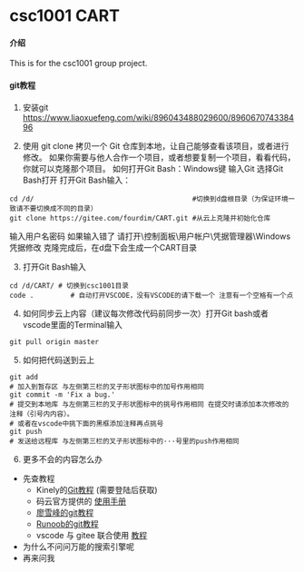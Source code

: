 # csc1001 CART

#### 介绍
This is for the csc1001 group project.


#### git教程

1.  安装git   https://www.liaoxuefeng.com/wiki/896043488029600/896067074338496

2.  使用 git clone 拷贝一个 Git 仓库到本地，让自己能够查看该项目，或者进行修改。
如果你需要与他人合作一个项目，或者想要复制一个项目，看看代码，你就可以克隆那个项目。
如何打开Git Bash：Windows键 输入Git 选择Git Bash打开
打开Git Bash输入：
```
cd /d/                                       #切换到d盘根目录（为保证环境一致请不要切换成不同的目录）
git clone https://gitee.com/fourdim/CART.git #从云上克隆并初始化仓库
```
输入用户名密码
如果输入错了 请打开\控制面板\用户帐户\凭据管理器\Windows凭据修改
克隆完成后，在d盘下会生成一个CART目录

3.  打开Git Bash输入
```
cd /d/CART/ # 切换到csc1001目录
code .         # 自动打开VSCODE，没有VSCODE的请下载一个 注意有一个空格有一个点
```

4.  如何同步云上内容（建议每次修改代码前同步一次）打开Git bash或者vscode里面的Terminal输入
```
git pull origin master
```

5.  如何把代码送到云上
```
git add
# 加入到暂存区 与左侧第三栏的叉子形状图标中的加号作用相同
git commit -m 'Fix a bug.'
# 提交到本地库 与左侧第三栏的叉子形状图标中的挑号作用相同 在提交时请添加本次修改的注释（引号内内容）。
# 或者在vscode中挑下面的黑框添加注释再点挑号
git push
# 发送给远程库 与左侧第三栏的叉子形状图标中的···号里的push作用相同
```

6.  更多不会的内容怎么办
- 先查教程
  - Kinely的[Git教程](https://bb.cuhk.edu.cn/webapps/blackboard/execute/content/file?cmd=view&content_id=_74890_1&course_id=_2602_1)  (需要登陆后获取)
  - 码云官方提供的 [使用手册](https://gitee.com/help)
  - [廖雪峰的git教程](https://www.liaoxuefeng.com/wiki/896043488029600)
  - [Runoob的git教程](https://www.runoob.com/git/git-tutorial.html)
  - vscode 与 gitee 联合使用 [教程](https://blog.csdn.net/watfe/article/details/79761741)
- 为什么不问问万能的搜索引擎呢
- 再来问我

